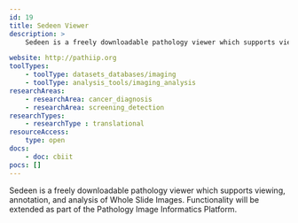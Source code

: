 ```yaml
---
id: 19
title: Sedeen Viewer
description: >
    Sedeen is a freely downloadable pathology viewer which supports viewing, annotation, and analysis of Whole Slide Images.

website: http://pathiip.org
toolTypes:
    - toolType: datasets_databases/imaging
    - toolType: analysis_tools/imaging_analysis
researchAreas:
    - researchArea: cancer_diagnosis
    - researchArea: screening_detection
researchTypes:
    - researchType : translational
resourceAccess:
    type: open
docs:
    - doc: cbiit
pocs: []        
---
```

Sedeen is a freely downloadable pathology viewer which supports viewing, annotation, and analysis of Whole Slide Images. Functionality will be extended as part of the Pathology Image Informatics Platform.